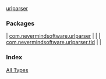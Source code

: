 [urlparser](./index.md)

### Packages

| [com.nevermindsoftware.urlparser](com.nevermindsoftware.urlparser/index.md) |  |
| [com.nevermindsoftware.urlparser.tld](com.nevermindsoftware.urlparser.tld/index.md) |  |

### Index

[All Types](alltypes/index.md)